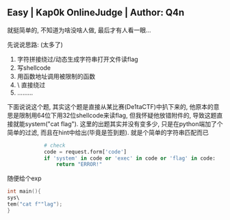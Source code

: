 ## Easy | Kap0k OnlineJudge | Author: Q4n

就挺简单的, 不知道为啥没啥人做, 最后才有人看一眼...

先说说思路: (太多了)
  1. 字符拼接绕过/动态生成字符串打开文件读flag
  2. 写shellcode
  3. 用函数地址调用被限制的函数
  4. \ 直接绕过
  5. .........

下面说说这个题, 其实这个题是直接从某比赛(De1taCTF)中扒下来的, 他原本的意思是限制用64位下用32位shellcode来读flag, 但我怀疑他放错附件的, 导致这题直接就能system("cat flag").
这里的出题其实并没有变多少, 只是在python端加了个简单的过滤, 而且在hint中给出(毕竟是签到题). 就是个简单的字符串匹配而已

```python
            # check
            code = request.form['code']
            if 'system' in code or 'exec' in code or 'flag' in code:
                return "ERROR!"
```

随便给个exp

```c
int main(){
sys\
tem("cat f""lag");
}
```

